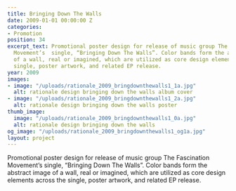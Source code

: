 ```yaml
---
title: Bringing Down The Walls
date: 2009-01-01 00:00:00 Z
categories:
- Promotion
position: 34
excerpt_text: Promotional poster design for release of music group The Fascination
  Movement’s  single, “Bringing Down The Walls”. Color bands form the abstract image
  of a wall, real or imagined, which are utilized as core design elements across the
  single, poster artwork, and related EP release.
year: 2009
images:
- image: "/uploads/rationale_2009_bringdownthewalls1_1a.jpg"
  alt: rationale design bringing down the walls album cover
- image: "/uploads/rationale_2009_bringdownthewalls1_2a.jpg"
  alt: rationale design bringing down the walls poster
thumb_image:
  image: "/uploads/rationale_2009_bringdownthewalls1_0a.jpg"
  alt: rationale design bringing down the walls
og_image: "/uploads/rationale_2009_bringdownthewalls1_og1a.jpg"
layout: project
---
```


Promotional poster design for release of music group The Fascination Movement’s  single, “Bringing Down The Walls”. Color bands form the abstract image of a wall, real or imagined, which are utilized as core design elements across the single, poster artwork, and related EP release.